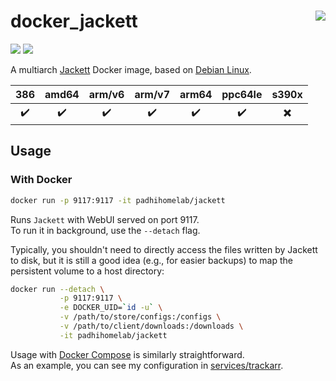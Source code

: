 # docker_jackett <a href='https://github.com/padhi-homelab/docker_jackett/actions?query=workflow%3A%22Docker+CI+Release%22'><img align='right' src='https://img.shields.io/github/workflow/status/padhi-homelab/docker_jackett/Docker%20CI%20Release?logo=github&logoWidth=24&style=flat-square'></img></a>

<a href='https://hub.docker.com/r/padhihomelab/jackett'><img src='https://img.shields.io/docker/image-size/padhihomelab/jackett/latest?label=size%20%5Blatest%5D&logo=docker&logoWidth=24&style=for-the-badge'></img></a>
<a href='https://hub.docker.com/r/padhihomelab/jackett'><img src='https://img.shields.io/docker/image-size/padhihomelab/jackett/testing?label=size%20%5Btesting%5D&logo=docker&logoWidth=24&style=for-the-badge'></img></a>

A multiarch [Jackett] Docker image, based on [Debian Linux].

|        386         |       amd64        |       arm/v6       |       arm/v7       |       arm64        |      ppc64le       |          s390x           |
| :----------------: | :----------------: | :----------------: | :----------------: | :----------------: | :----------------: | :----------------------: |
| :heavy_check_mark: | :heavy_check_mark: | :heavy_check_mark: | :heavy_check_mark: | :heavy_check_mark: | :heavy_check_mark: | :heavy_multiplication_x: |

## Usage

### With Docker

```sh
docker run -p 9117:9117 -it padhihomelab/jackett
```

Runs `Jackett` with WebUI served on port 9117.
<br>
To run it in background, use the `--detach` flag.

Typically, you shouldn't need to directly access the files written by Jackett to disk, but it is still a good idea (e.g., for easier backups) to map the persistent volume to a host directory:
```sh
docker run --detach \
           -p 9117:9117 \
           -e DOCKER_UID=`id -u` \
           -v /path/to/store/configs:/configs \
           -v /path/to/client/downloads:/downloads \
           -it padhihomelab/jackett
```

Usage with [Docker Compose] is similarly straightforward.
<br>
As an example, you can see my configuration in [services/trackarr].

[Debian Linux]:      https://debian.org/
[Docker Compose]:    https://docs.docker.com/compose/
[Jackett]:           https://github.com/Jackett/Jackett
[services/trackarr]: https://github.com/padhi-homelab/services/tree/master/trackarr
